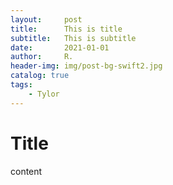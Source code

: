 ```yaml
---
layout:     post
title:      This is title
subtitle:   This is subtitle
date:       2021-01-01
author:     R.
header-img: img/post-bg-swift2.jpg
catalog: true
tags:
    - Tylor
---
```



# Title

content
